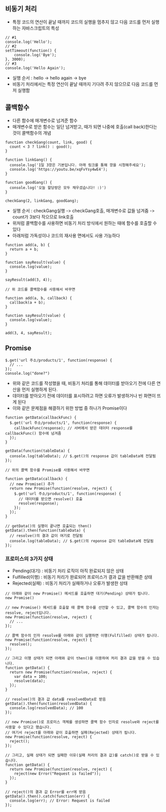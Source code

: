 ## 비동기 처리
- 특정 코드의 연산이 끝날 때까지 코드의 실행을 멈추지 않고 다음 코드를 먼저 실행하는 자바스크립트의 특성

```
// #1
console.log('Hello');
// #2
setTimeout(function() {
	console.log('Bye');
}, 3000);
// #3
console.log('Hello Again');
```

- 실행 순서 : hello -> hello again -> bye
- 비동기 처리에서는 특정 연산이 끝날 때까지 기다려 주지 않으므로 다음 코드를 먼저 실행함

## 콜백함수
- 다른 함수에 매개변수로 넘겨준 함수
- 매개변수로 받은 함수는 일단 넘겨받고, 때가 되면 나중에 호출(call back)한다는 것이 콜백함수의 개념

```
function checkGang(count, link, good) {
  count < 3 ? link() : good();
}

function linkGang() {
  console.log('1일 3깡은 기본입니다. 아래 링크를 통해 깡을 시청해주세요');
  console.log('https://youtu.be/xqFvYsy4wE4');
}

function goodGang() {
  console.log('오늘 할당량은 모두 채우셨습니다! :)')
}

checkGang(2, linkGang, goodGang);
```

- 실행 순서 : checkGang실행 -> checkGang호출, 매개변수로 값들 넘겨줌 -> count가 3보다 작으므로 link호출
- 위처럼 콜백함수를 사용하면 비동기 처리 방식에서 원하는 때에 함수를 호출할 수 있다
- 아래처럼 가독성이나 코드의 재사용 면에서도 사용 가능하다

```
function add(a, b) {
  return a + b;
}

function sayResult(value) {
  console.log(value);
}

sayResult(add(3, 4));

// 위 코드를 콜백함수를 사용해서 바꾸면

function add(a, b, callback) {
  callback(a + b);
}

function sayResult(value) {
  console.log(value);
}

add(3, 4, sayResult);
```

## Promise
```
$.get('url 주소/products/1', function(response) {
  // ...
});
console.log("done?")
```

- 위와 같은 코드를 작성했을 때, 비동기 처리를 통해 데이터를 받아오기 전에 다른 연산을 먼저 실행하게 된다.
- 데이터를 받아오기 전에 데이터를 표시하려고 하면 오류가 발생하거나 빈 화면이 뜨게 된다
- 이와 같은 문제점을 해결하기 위한 방법 중 하나가 Promise이다

```
function getData(callbackFunc) {
  $.get('url 주소/products/1', function(response) {
    callbackFunc(response); // 서버에서 받은 데이터 response를 callbackFunc() 함수에 넘겨줌
  });
}

getData(function(tableData) {
  console.log(tableData); // $.get()의 response 값이 tableData에 전달됨
});

// 위의 콜백 함수를 Promise를 사용해서 바꾸면

function getData(callback) {
  // new Promise() 추가
  return new Promise(function(resolve, reject) {
    $.get('url 주소/products/1', function(response) {
      // 데이터를 받으면 resolve() 호출
      resolve(response);
    });
  });
}

// getData()의 실행이 끝나면 호출되는 then()
getData().then(function(tableData) {
  // resolve()의 결과 값이 여기로 전달됨
  console.log(tableData); // $.get()의 reponse 값이 tableData에 전달됨
});

```

### 프로미스의 3가지 상태
- Pending(대기) : 비동기 처리 로직이 아직 완료되지 않은 상태
- Fulfilled(이행) : 비동기 처리가 완료되어 프로미스가 결과 값을 반환해준 상태
- Rejected(실패) : 비동기 처리가 실패하거나 오류가 발생한 상태

```
// 아래와 같이 new Promise() 메서드를 호출하면 대기(Pending) 상태가 됩니다.
new Promise()

// new Promise() 메서드를 호출할 때 콜백 함수를 선언할 수 있고, 콜백 함수의 인자는 resolve, reject입니다.
new Promise(function(resolve, reject) {
  // ...
});

// 콜백 함수의 인자 resolve를 아래와 같이 실행하면 이행(Fulfilled) 상태가 됩니다.
new Promise(function(resolve, reject) {
  resolve();
});

// 그리고 이행 상태가 되면 아래와 같이 then()을 이용하여 처리 결과 값을 받을 수 있습니다.
function getData() {
  return new Promise(function(resolve, reject) {
    var data = 100;
    resolve(data);
  });
}

// resolve()의 결과 값 data를 resolvedData로 받음
getData().then(function(resolvedData) {
  console.log(resolvedData); // 100
});

// new Promise()로 프로미스 객체를 생성하면 콜백 함수 인자로 resolve와 reject를 사용할 수 있다고 했습니다.    
// 여기서 reject를 아래와 같이 호출하면 실패(Rejected) 상태가 됩니다.
new Promise(function(resolve, reject) {
  reject();
});

// 그리고, 실패 상태가 되면 실패한 이유(실패 처리의 결과 값)를 catch()로 받을 수 있습니다.
function getData() {
  return new Promise(function(resolve, reject) {
    reject(new Error("Request is failed"));
  });
}

// reject()의 결과 값 Error를 err에 받음
getData().then().catch(function(err) {
  console.log(err); // Error: Request is failed
});

```

















